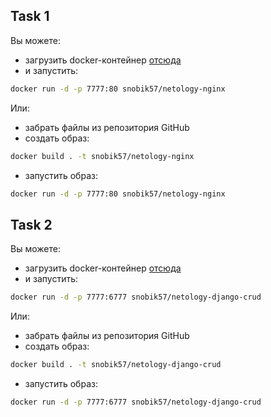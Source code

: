 ## Task 1

Вы можете:

* загрузить docker-контейнер [отсюда](https://hub.docker.com/repository/docker/snobik57/netology-nginx)
* и запустить:
```bash
docker run -d -p 7777:80 snobik57/netology-nginx
```

Или:

* забрать файлы из репозитория GitHub
* создать образ:
```bash
docker build . -t snobik57/netology-nginx
```
* запустить образ:
```bash
docker run -d -p 7777:80 snobik57/netology-nginx
```

## Task 2

Вы можете:

* загрузить docker-контейнер [отсюда](https://hub.docker.com/repository/docker/snobik57/netology-django-crud)
* и запустить:
```bash
docker run -d -p 7777:6777 snobik57/netology-django-crud
```

Или:

* забрать файлы из репозитория GitHub
* создать образ:
```bash
docker build . -t snobik57/netology-django-crud
```
* запустить образ:
```bash
docker run -d -p 7777:6777 snobik57/netology-django-crud
```